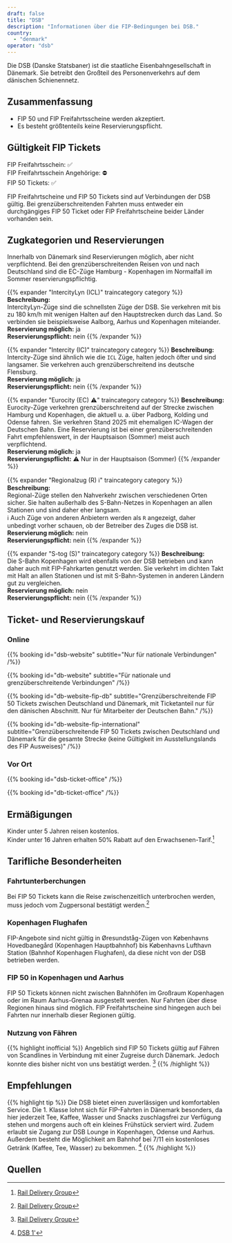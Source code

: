 ```yaml
---
draft: false
title: "DSB"
description: "Informationen über die FIP-Bedingungen bei DSB."
country:
  - "denmark"
operator: "dsb"
---
```


Die DSB (Danske Statsbaner) ist die staatliche Eisenbahngesellschaft in Dänemark. Sie betreibt den Großteil des Personenverkehrs auf dem dänischen Schienennetz.

## Zusammenfassung

- FIP 50 und FIP Freifahrtsscheine werden akzeptiert.
- Es besteht größtenteils keine Reservierungspflicht.

## Gültigkeit FIP Tickets

FIP Freifahrtsschein: ✅ \
FIP Freifahrtsschein Angehörige: ⛔ \
FIP 50 Tickets: ✅

FIP Freifahrtscheine und FIP 50 Tickets sind auf Verbindungen der DSB gültig. Bei grenzüberschreitenden Fahrten muss entweder ein durchgängiges FIP 50 Ticket oder FIP Freifahrtscheine beider Länder vorhanden sein.

## Zugkategorien und Reservierungen

Innerhalb von Dänemark sind Reservierungen möglich, aber nicht verpflichtend. Bei den grenzüberschreitenden Reisen von und nach Deutschland sind die EC-Züge Hamburg - Kopenhagen im Normalfall im Sommer reservierungspflichtig.

{{% expander "IntercityLyn (ICL)" traincategory category %}}
**Beschreibung:** \
IntercityLyn-Züge sind die schnellsten Züge der DSB. Sie verkehren mit bis zu 180 km/h mit wenigen Halten auf den Hauptstrecken durch das Land. So verbinden sie beispielsweise Aalborg, Aarhus und Kopenhagen miteiander. \
**Reservierung möglich:** ja \
**Reservierungspflicht:** nein
{{% /expander %}}

{{% expander "Intercity (IC)" traincategory category %}}
**Beschreibung:** \
Intercity-Züge sind ähnlich wie die `ICL` Züge, halten jedoch öfter und sind langsamer. Sie verkehren auch grenzüberschreitend ins deutsche Flensburg. \
**Reservierung möglich:** ja \
**Reservierungspflicht:** nein
{{% /expander %}}

{{% expander "Eurocity (EC) ⚠️" traincategory category %}}
**Beschreibung:** \
Eurocity-Züge verkehren grenzüberschreitend auf der Strecke zwischen Hamburg und Kopenhagen, die aktuell u. a. über Padborg, Kolding und Odense fahren. Sie verkehren Stand 2025 mit ehemaligen IC-Wagen der Deutschen Bahn. Eine Reservierung ist bei einer grenzüberschreitenden Fahrt empfehlenswert, in der Hauptsaison (Sommer) meist auch verpflichtend. \
**Reservierung möglich:** ja \
**Reservierungspflicht:** ⚠️ Nur in der Hauptsaison (Sommer)
{{% /expander %}}

{{% expander "Regionalzug (R) ℹ️" traincategory category %}}
**Beschreibung:** \
Regional-Züge stellen den Nahverkehr zwischen verschiedenen Orten sicher. Sie halten außerhalb des S-Bahn-Netzes in Kopenhagen an allen Stationen und sind daher eher langsam. \
ℹ️ Auch Züge von anderen Anbietern werden als `R` angezeigt, daher unbedingt vorher schauen, ob der Betreiber des Zuges die DSB ist. \
**Reservierung möglich:** nein \
**Reservierungspflicht:** nein
{{% /expander %}}

{{% expander "S-tog (S)" traincategory category %}}
**Beschreibung:** \
Die S-Bahn Kopenhagen wird ebenfalls von der DSB betrieben und kann daher auch mit FIP-Fahrkarten genutzt werden. Sie verkehrt im dichten Takt mit Halt an allen Stationen und ist mit S-Bahn-Systemen in anderen Ländern gut zu vergleichen. \
**Reservierung möglich:** nein \
**Reservierungspflicht:** nein
{{% /expander %}}

## Ticket- und Reservierungskauf

### Online

{{% booking id="dsb-website"
    subtitle="Nur für nationale Verbindungen"
/%}}

{{% booking id="db-website"
    subtitle="Für nationale und grenzüberschreitende Verbindungen"
/%}}

{{% booking id="db-website-fip-db"
    subtitle="Grenzüberschreitende FIP 50 Tickets zwischen Deutschland und Dänemark, mit Ticketanteil nur für den dänischen Abschnitt. Nur für Mitarbeiter der Deutschen Bahn."
/%}}

{{% booking id="db-website-fip-international"
    subtitle="Grenzüberschreitende FIP 50 Tickets zwischen Deutschland und Dänemark für die gesamte Strecke (keine Gültigkeit im Ausstellungslands des FIP Ausweises)"
/%}}

### Vor Ort

{{% booking id="dsb-ticket-office" /%}}

{{% booking id="db-ticket-office" /%}}

## Ermäßigungen

Kinder unter 5 Jahren reisen kostenlos. \
Kinder unter 16 Jahren erhalten 50% Rabatt auf den Erwachsenen-Tarif.[^1]

## Tarifliche Besonderheiten

### Fahrtunterberchungen

Bei FIP 50 Tickets kann die Reise zwischenzeitlich unterbrochen werden, muss jedoch vom Zugpersonal bestätigt werden.[^1]

### Kopenhagen Flughafen

FIP-Angebote sind nicht gültig in Øresundståg-Zügen von Københavns Hovedbanegård (Kopenhagen Hauptbahnhof) bis Københavns Lufthavn Station (Bahnhof Kopenhagen Flughafen), da diese nicht von der DSB betrieben werden.

### FIP 50 in Kopenhagen und Aarhus

FIP 50 Tickets können nicht zwischen Bahnhöfen im Großraum Kopenhagen oder im Raum Aarhus-Grenaa ausgestellt werden. Nur Fahrten über diese Regionen hinaus sind möglich. FIP Freifahrtscheine sind hingegen auch bei Fahrten nur innerhalb dieser Regionen gültig.

### Nutzung von Fähren

{{% highlight inofficial %}}
Angeblich sind FIP 50 Tickets gültig auf Fähren von Scandlines in Verbindung mit einer Zugreise durch Dänemark. Jedoch konnte dies bisher nicht von uns bestätigt werden. [^1]
{{% /highlight %}}

## Empfehlungen

{{% highlight tip %}}
Die DSB bietet einen zuverlässigen und komfortablen Service. Die 1. Klasse lohnt sich für FIP-Fahrten in Dänemark besonders, da hier jederzeit Tee, Kaffee, Wasser und Snacks zuschlagsfrei zur Verfügung stehen und morgens auch oft ein kleines Frühstück serviert wird. Zudem erlaubt sie Zugang zur DSB Lounge in Kopenhagen, Odense und Aarhus. Außerdem besteht die Möglichkeit am Bahnhof bei 7/11 ein kostenloses Getränk (Kaffee, Tee, Wasser) zu bekommen. [^2]
{{% /highlight %}}

## Quellen

[^1]: [Rail Delivery Group](https://www.raildeliverygroup.com/rst/europe-and-fip.html#Tips)

[^2]: [DSB 1'](https://www.dsb.dk/find-produkter-og-services/dsb-1-billetter/dsb-1-tillaeg/)
